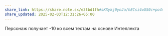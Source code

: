 ```yaml
---
share_link: https://share.note.sx/e3tbd1fh#sKXykj0ynJa/hECsi4wGS0c+po4m0qYXxjbKBvTDIdg
share_updated: 2025-02-03T12:31:26+05:00
---
```

Персонаж получает -10 ко всем тестам на основе Интеллекта